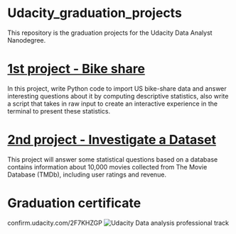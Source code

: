 # Udacity_graduation_projects
This repository is the graduation projects for the Udacity Data Analyst Nanodegree.

# [1st project - Bike share](https://github.com/BassamElshoraa/Python_Udacity_data_analyst_nanodegree/tree/main/1st%20project%20-%20Bike%20share)
In this project, write Python code to import US bike-share data and answer interesting questions about it by computing descriptive statistics,  also write a script that takes in raw input to create an interactive experience in the terminal to present these statistics.

# [2nd project - Investigate a Dataset](https://github.com/BassamElshoraa/Python_Udacity_data_analyst_nanodegree/tree/main/2nd%20project%20-%20Investigate%20a%20Dataset)
This project will answer some statistical questions based on a database contains information about 10,000 movies collected from The Movie Database (TMDb), including user ratings and revenue.


# Graduation certificate
confirm.udacity.com/2F7KHZGP
![Udacity Data analysis professional track](https://user-images.githubusercontent.com/92518734/139503758-2f02e894-c9d4-4882-b405-307d09de07e2.jpg)
